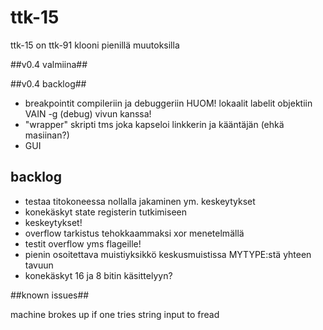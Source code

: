 # ttk-15 #
ttk-15 on ttk-91 klooni pienillä muutoksilla

##v0.4 valmiina##

##v0.4 backlog##
 * breakpointit compileriin ja debuggeriin HUOM! lokaalit labelit objektiin VAIN -g (debug) vivun kanssa!
 * "wrapper" skripti tms joka kapseloi linkkerin ja kääntäjän (ehkä masiinan?)
 * GUI 

## backlog ##
 * testaa titokoneessa nollalla jakaminen ym. keskeytykset
 * konekäskyt state registerin tutkimiseen
 * keskeytykset!
 * overflow tarkistus tehokkaammaksi xor menetelmällä
 * testit overflow yms flageille!
 * pienin osoitettava muistiyksikkö keskusmuistissa MYTYPE:stä yhteen tavuun
 * konekäskyt 16 ja 8 bitin käsittelyyn?

##known issues##

machine brokes up if one tries string input to fread
